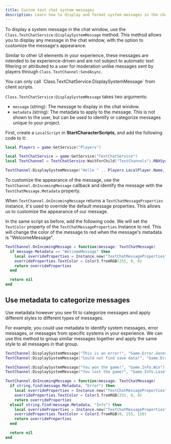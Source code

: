 ```yaml
---
title: Custom text chat system messages
description: Learn how to display and format system messages in the chat window.
---
```


To display a system message in the chat window, use the `Class.TextChatService:DisplaySystemMessage` method. This method allows you to display any message in the chat window, with the option to customize the message's appearance.

Similar to other UI elements in your experience, these messages are intended to be experience-driven and are not subject to automatic text filtering or attributed to a user for moderation unlike messages sent by players through `Class.TextChannel:SendAsync`.

<Alert severity="info">
  You can only call `Class.TextChatService:DisplaySystemMessage` from client scripts.
</Alert>

`Class.TextChatService:DisplaySystemMessage` takes two arguments:

- `message` (string): The message to display in the chat window.
- `metadata` (string): The metadata to apply to the message. This is not shown to the user, but can be used to identify or categorize messages unique to your project.

First, create a `LocalScript` in **StartCharacterScripts**, and add the following code to it:

```lua title="Client"
local Players = game:GetService("Players")

local TextChatService = game:GetService("TextChatService")
local TextChannel = TextChatService:WaitForChild("TextChannels").RBXSystem

TextChannel:DisplaySystemMessage("Hello " .. Players.LocalPlayer.Name, "WelcomeMessage")
```

To customize the appearance of the message, use the `TextChannel.OnIncomingMessage` callback and identify the message with the `TextChatMessage.Metadata` property.

When `TextChannel.OnIncomingMessage` returns a `TextChatMessageProperties` instance, it's used to override the default message properties. This allows us to customize the appearance of our message.

In the same script as before, add the following code. We will set the `TextColor` property of the `TextChatMessageProperties` Instance to red. This will change the color of the message to red when the message's metadata is "WelcomeMessage".

```lua title="Client"
TextChannel.OnIncomingMessage = function(message: TextChatMessage)
  if message.Metadata == "WelcomeMessage" then
    local overrideProperties = Instance.new("TextChatMessageProperties")
    overrideProperties.TextColor = Color3.fromRGB(255, 0, 0)
    return overrideProperties
  end

  return nil
end
```

## Use metadata to categorize messages

Use metadata however you see fit to categorize messages and apply different styles to different types of messages.

For example, you could use metadata to identify system messages, error messages, or messages from specific systems in your experience. We can use this method to group similar messages together and apply the same style to all messages in that group.

```lua title="Client"
TextChannel:DisplaySystemMessage("This is an error!", "Game.Error.Generic")
TextChannel:DisplaySystemMessage("Could not find save data!", "Game.Error.SaveDataNotFound")

TextChannel:DisplaySystemMessage("You won the game!", "Game.Info.Win")
TextChannel:DisplaySystemMessage("You lost the game!", "Game.Info.Lose")

TextChannel.OnIncomingMessage = function(message: TextChatMessage)
  if string.find(message.Metadata, "Error") then
    local overrideProperties = Instance.new("TextChatMessageProperties")
    overrideProperties.TextColor = Color3.fromRGB(255, 0, 0)
    return overrideProperties
  elseif string.find(message.Metadata, "Info") then
    local overrideProperties = Instance.new("TextChatMessageProperties")
    overrideProperties.TextColor = Color3.fromRGB(0, 255, 150)
    return overrideProperties
  end

  return nil
end
```
